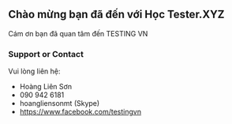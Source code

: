 ## Chào mừng bạn đã đến với Học Tester.XYZ

Cám ơn bạn đã quan tâm đến TESTING VN

### Support or Contact

Vui lòng liên hệ:
- Hoàng Liên Sơn
- 090 942 6181
- hoangliensonmt (Skype)
- https://www.facebook.com/testingvn
